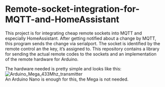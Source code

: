 # Remote-socket-integration-for-MQTT-and-HomeAssistant
This project is for integrating cheap remote sockets into MQTT and especially HomeAssistant.
After getting notified about a change by MQTT, this program sends the change via serialport. The socket is identified by the remote control an the key, it’s assigned to.
This repository contains a library for sending the actual remote codes to the sockets and an implementation of the remote hardware for Arduino.

The hardware needed is pretty simple and looks like this:<br>
![Arduino_Mega_433Mhz_transmitter](https://raw.githubusercontent.com/cadivus/remote-socket-integration-for-MQTT-and-HomeAssistant/main/doc/images/Arduino_Mega_433Mhz_transmitter.svg?raw=true)<br>
An Arduino Nano is enough for this, the Mega is not needed.
